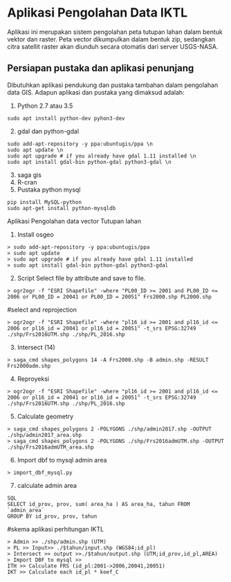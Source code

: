 ﻿# Aplikasi Pengolahan Data IKTL
Aplikasi ini merupakan sistem pengolahan peta tutupan lahan dalam bentuk vektor dan raster. Peta vector dikumpulkan dalam bentuk zip, sedangkan citra satellit raster akan diunduh secara otomatis dari server USGS-NASA. 

## Persiapan pustaka dan aplikasi penunjang
Dibutuhkan aplikasi pendukung dan pustaka tambahan dalam pengolahan data GIS. Adapun aplikasi dan pustaka yang dimaksud adalah:
1. Python 2.7 atau 3.5
```
sudo apt install python-dev pyhon3-dev
```
2. gdal dan python-gdal
```
sudo add-apt-repository -y ppa:ubuntugis/ppa \n
sudo apt update \n
sudo apt upgrade # if you already have gdal 1.11 installed \n
sudo apt install gdal-bin python-gdal python3-gdal \n
```
3. saga gis
4. R-cran
5. Pustaka python mysql
```
pip install MySQL-python
sudo apt-get install python-mysqldb
```


Aplikasi Pengolahan data vector Tutupan lahan 

1. Install osgeo
```
> sudo add-apt-repository -y ppa:ubuntugis/ppa
> sudo apt update
> sudo apt upgrade # if you already have gdal 1.11 installed
> sudo apt install gdal-bin python-gdal python3-gdal
```

2. Script Select file by attribute and save to file.
```
> ogr2ogr -f "ESRI Shapefile" -where "PL00_ID >= 2001 and PL00_ID <= 2006 or PL00_ID = 20041 or PL00_ID = 20051" Frs2000.shp PL2000.shp
```
#select and reprojection
```
> ogr2ogr -f "ESRI Shapefile" -where "pl16_id >= 2001 and pl16_id <= 2006 or pl16_id = 20041 or pl16_id = 20051" -t_srs EPSG:32749 ./shp/Frs2016UTM.shp ./shp/PL_2016.shp
```
3. Intersect (14)
```
> saga_cmd shapes_polygons 14 -A Frs2000.shp -B admin.shp -RESULT Frs2000adm.shp
```
4. Reproyeksi
```
> ogr2ogr -f "ESRI Shapefile" -where "pl16_id >= 2001 and pl16_id <= 2006 or pl16_id = 20041 or pl16_id = 20051" -t_srs EPSG:32749 ./shp/Frs2016UTM.shp ./shp/PL_2016.shp
```

5. Calculate geometry
```
> saga_cmd shapes_polygons 2 -POLYGONS ./shp/admin2017.shp -OUTPUT ./shp/admin2017_area.shp 
> saga_cmd shapes_polygons 2 -POLYGONS ./shp/Frs2016admUTM.shp -OUTPUT ./shp/Frs2016admUTM_area.shp
```

6. Import dbf to mysql admin area
```
> import_dbf_mysql.py
```
7. calculate admin area
```
SQL
SELECT id_prov, prov, sum( area_ha ) AS area_ha, tahun FROM `admin_area` 
GROUP BY id_prov, prov, tahun
```
#skema aplikasi perhitungan IKTL
```
> Admin >> ./shp/admin.shp (UTM)
> PL >> Input>> ./$tahun/input.shp (WGS84;id_pl)
> Intersect >> output >>./$tahun/output.shp (UTM;id_prov,id_pl,AREA)
> Import DBF to mysql >>
ITH >> Calculate FRS (id_pl:2001->2006,20041,20051)
IKT >> Calculate each id_pl * koef_C 
```


